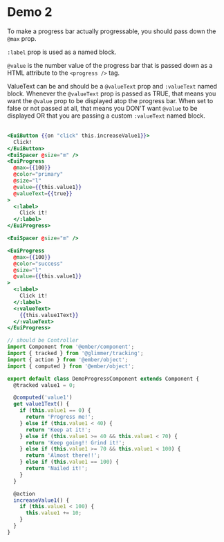 # Demo 2

To make a progress bar actually progressable, you should pass down the `@max` prop.

`:label` prop is used as a named block.

`@value` is the number value of the progress bar that is passed down as a HTML attribute to the `<progress />` tag.

ValueText can be and should be a `@valueText` prop and `:valueText` named block. Whenever the `@valueText` prop is passed as TRUE, that means you want the `@value` prop to be displayed atop the progress bar. When set to false or not passed at all, that means you DON'T want `@value` to be displayed OR that you are passing a custom `:valueText` named block.<br><br>

```hbs template
<EuiButton {{on "click" this.increaseValue1}}>
  Click!
</EuiButton>
<EuiSpacer @size="m" />
<EuiProgress
  @max={{100}}
  @color="primary"
  @size="l"
  @value={{this.value1}}
  @valueText={{true}}
>
  <:label>
    Click it!
  </:label>
</EuiProgress>

<EuiSpacer @size="m" />

<EuiProgress
  @max={{100}}
  @color="success"
  @size="l"
  @value={{this.value1}}
>
  <:label>
    Click it!
  </:label>
  <:valueText>
    {{this.value1Text}}
  </:valueText>
</EuiProgress>
```

```js component
// should be Controller
import Component from '@ember/component';
import { tracked } from '@glimmer/tracking';
import { action } from '@ember/object';
import { computed } from '@ember/object';

export default class DemoProgressComponent extends Component {
  @tracked value1 = 0;

  @computed('value1')
  get value1Text() {
    if (this.value1 == 0) {
      return 'Progress me!';
    } else if (this.value1 < 40) {
      return 'Keep at it!';
    } else if (this.value1 >= 40 && this.value1 < 70) {
      return 'Keep going!! Grind it!';
    } else if (this.value1 >= 70 && this.value1 < 100) {
      return 'Almost there!!';
    } else if (this.value1 == 100) {
      return 'Nailed it!';
    }
  }

  @action
  increaseValue1() {
    if (this.value1 < 100) {
      this.value1 += 10;
    }
  }
}
```

